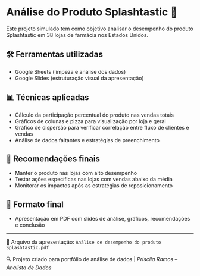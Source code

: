 # Análise do Produto Splashtastic 🧴

Este projeto simulado tem como objetivo analisar o desempenho do produto Splashtastic em 38 lojas de farmácia nos Estados Unidos.

## 🛠️ Ferramentas utilizadas
- Google Sheets (limpeza e análise dos dados)
- Google Slides (estruturação visual da apresentação)

## 📊 Técnicas aplicadas
- Cálculo da participação percentual do produto nas vendas totais
- Gráficos de colunas e pizza para visualização por loja e geral
- Gráfico de dispersão para verificar correlação entre fluxo de clientes e vendas
- Análise de dados faltantes e estratégias de preenchimento

## 🎯 Recomendações finais
- Manter o produto nas lojas com alto desempenho
- Testar ações específicas nas lojas com vendas abaixo da média
- Monitorar os impactos após as estratégias de reposicionamento

## 📝 Formato final
- Apresentação em PDF com slides de análise, gráficos, recomendações e conclusão

---

📂 Arquivo da apresentação: `Análise de desempenho do produto Splashtastic.pdf`

🔍 Projeto criado para portfólio de análise de dados | *Priscila Ramos – Analista de Dados*
